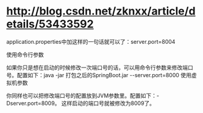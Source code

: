 
# http://blog.csdn.net/zknxx/article/details/53433592

application.properties中加这样的一句话就可以了：server.port=8004

使用命令行参数

如果你只是想在启动的时候修改一次端口号的话，可以用命令行参数来修改端口号。配置如下：java -jar 打包之后的SpringBoot.jar  --server.port=8000
使用虚拟机参数

你同样也可以把修改端口号的配置放到JVM参数里。配置如下：-Dserver.port=8009。 这样启动的端口号就被修改为8009了。
